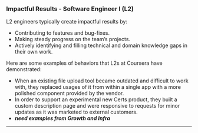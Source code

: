 ### Impactful Results - Software Engineer I (L2)
L2 engineers typically create impactful results by:
* Contributing to features and bug-fixes.
* Making steady progress on the team’s projects.
* Actively identifying and filling technical and domain knowledge gaps in their own work.

Here are some examples of behaviors that L2s at Coursera have demonstrated:
* When an existing file upload tool became outdated and difficult to work with, they replaced usages of it from within a single app with a more polished component provided by the vendor.
* In order to support an experimental new Certs product, they built a custom description page and were responsive to requests for minor updates as it was marketed to external customers.
* _**need examples from Growth and Infra**_
<hr>